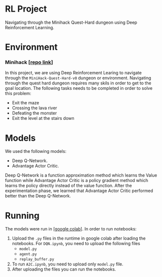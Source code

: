 # RL Project
Navigating through the Minihack Quest-Hard dungeon using Deep Reinforcement Learning.

# Environment
### Minihack [[repo link](https://github.com/facebookresearch/minihack)]
In this project, we are using Deep Reinforcement Learing to navigate through the `MiniHack-Quest-Hard-v0` dungeon or environment. Navigating through the quest hard dungeon requires many skils in order to get to the goal location. The following tasks needs to be completed in order to solve this problem:

- Exit the maze
- Crossing the lava river
- Defeating the monster
- Exit the level at the stairs down

# Models
We used the following models:
- Deep Q-Network.
- Advantage Actor Critic.

Deep Q-Network is a function approximation method which learns the Value function while Advantage Actor Critic is a policy gradient method which learns the policy directly instead of the value function. After the experimentation phase, we learned that Advantage Actor Critic performed better than the Deep Q-Network. 

# Running
The models were run in [[google colab](https://colab.research.google.com/)]. In order to run notebooks:
1. Upload the `.py` files in the runtime in google colab after loading the notebooks. For `DQN.ipynb`, you need to upload the following files
    - `model.py`
    - `agent.py`
    - `replay_buffer.py`
2. To run `A2C.ipynb`, you need to upload only `model.py` file.
3. After uploading the files you can run the notebooks.
